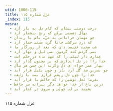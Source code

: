 ```yaml
---
utid: 1000-115
title: غزل شماره ۱۱۵
_index: 115
mesra:
  - درخت دوستی بنشان که کام دل به بار آرد
  - نهال دشمنی برکن که رنج بیشمار آرد
  - چو مهمان خراباتی به عزّت باش با رندان
  - که دردِ سرکشی جانا گرت مستی خمار آرد
  - شب صحبت غنیمت دان که بعد از روزگار ما
  - بسی گردش کند گردون بسی لیل و نهار آرد
  - عِماری دار لیلی را که مهدِ ماه در حکم است
  - خدا را! در دل اندازش که بر مجنون گُذار آرد
  - بهار عمر خواه ای دل وگرنه این چمن هر سال
  - چو نسرین صد گل آرد بار و چون بلبل هزار آید
  - خدا را چون دل ریشم قراری بست با زلفت
  - بفرما لعل نوشین را که حالش با قرار آید
  - درین باغ ار خدا خواهد دگر پیرانه سر حافظ
  - نشیند بر لب جویّی و سروی در کنار آید
---
```

غزل شماره ۱۱۵
